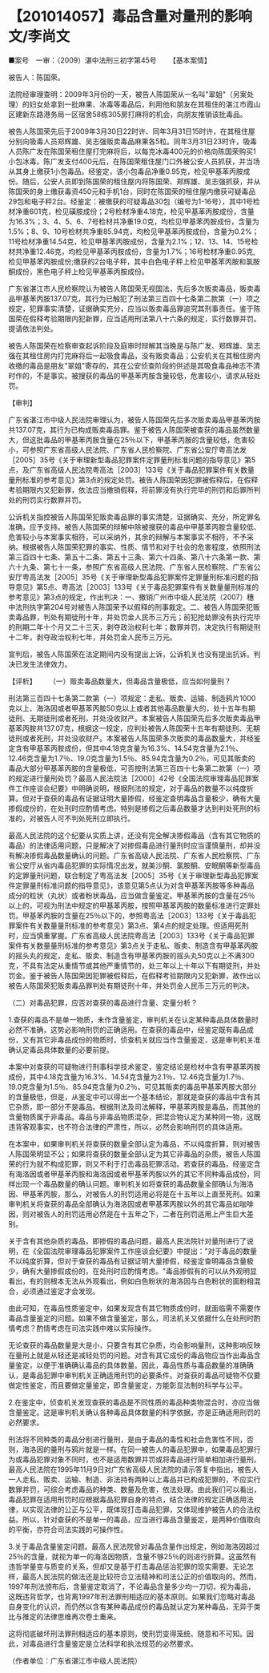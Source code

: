 # 【201014057】毒品含量对量刑的影响 文/李尚文

■案号　一审：（2009）湛中法刑三初字第45号 　　【基本案情】

被告人：陈国荣。

法院经审理查明：2009年3月份的一天，被告人陈国荣从一名叫"翠姐"（另案处理）的妇女处拿到一批麻果、冰毒等毒品后，利用他和朋友在其租住的湛江市霞山区建新东路港务局一区宿舍58栋305房打麻将的机会，向朋友推销该批毒品。

被告人陈国荣先后于2009年3月30日22时许、同年3月31日15时许，在其租住屋分别向吸毒人员郑辉雄、吴志强贩卖毒品麻果各5粒。同年3月31日23时许，吸毒人员陈广发在陈国荣租住屋打完麻将后，以每克冰毒400元的价格向陈国荣购买1小包冰毒。陈广发支付400元后，在陈国荣租住屋门口外被公安人员抓获，并当场从其身上缴获1小包毒品。经鉴定，该小包毒品净重0.95克，检见甲基苯丙胺成份。随后，公安人员即到陈国荣的租住屋内将陈国荣、郑辉雄、吴志强抓获，并从陈国荣的身上缴获毒资450元和手机1台，同时在陈国荣的租住屋内缴获可疑毒品29包和电子秤2台。经鉴定：被缴获的可疑毒品30包（编号为1-16号），其中1号检材净重601克，检见磺胺成份；2号检材净重4.18克，检见甲基苯丙胺成份，含量为16.3%；3、4、5、6、7号检材共净重19.0克，均检见甲基苯丙胺成份，含量为1.5%；8、9、10号检材共净重85.94克，均检见甲基苯丙胺成份，含量为0.2%；11号检材净重14.54克，检见甲基苯丙胺成份，含量为2.1%；12、13、14、15号检材共净重12.46克，均检见甲基苯丙胺成份，含量为1.7%；16号检材净重0.95克,检见甲基苯丙胺成份;缴获的2台电子秤，其中白色电子秤上检见甲基苯丙胺和氯胺酮成份，黑色电子秤上检见甲基苯丙胺成份。

广东省湛江市人民检察院认为被告人陈国荣无视国法，先后多次贩卖毒品，贩卖毒品甲基苯丙胺137.07克，其行为已触犯了刑法第三百四十七条第二款第（一）项之规定，犯罪事实清楚，证据确实充分，应当以贩卖毒品罪追究其刑事责任。鉴于陈国荣在假释考验期限内犯新罪，应当适用刑法第八十六条的规定，实行数罪并罚。提请依法判处。

被告人陈国荣在检察审查起诉阶段及庭审时辩解其当晚是与陈广发、郑辉雄、吴志强在其租住房内打完麻将后一起吸食毒品，没有贩卖毒品；公安机关在其租住房内收缴的毒品是朋友"翠姐"寄存的，其在公安侦查阶段的供述是其吸食毒品神志不清时作的，不是事实。被搜获的毒品的甲基苯丙胺含量较低，危害较小，请求从轻处罚。

【审判】

广东省湛江市中级人民法院审理认为，被告人陈国荣先后多次贩卖毒品甲基苯丙胺共137.07克，其行为已构成贩卖毒品罪。鉴于被告人陈国荣被查获的毒品虽然数量大，但这批毒品的甲基苯丙胺含量在25％以下，甲基苯丙胺的含量较低，危害较小，可参照广东省高级人民法院、广东省人民检察院、广东省公安厅粤高法发［2005］35号《关于审理新型毒品犯罪案件定罪量刑标准问题的指导意见》第5点，及广东省高级人民法院粤高法［2003］133号《关于毒品犯罪案件有关数量量刑标准的参考意见》第3点的规定处罚。被告人陈国荣因犯罪被假释后，在假释考验期限内又犯新罪，依法应当撤销假释，将前罪没有执行完毕的刑罚和后罪所判处的刑罚实行数罪并罚。

公诉机关指控被告人陈国荣犯贩卖毒品罪的事实清楚，证据确实、充分，所定罪名准确，应予支持。被告人陈国荣的辩解中除被搜获的毒品中甲基苯丙胺含量较低、危害较小与本案事实相符，可以采纳外，其余的辩解与本案事实不相符，不予采纳。根据被告人陈国荣犯罪的事实、性质、情节和对于社会的危害程度，依照刑法第三百四十七条、第五十二条、第五十三条、第六十四条、第八十六条第一款、第六十九条、第七十一条，参照广东省高级人民法院、广东省人民检察院、广东省公安厅粤高法发［2005］35号《关于审理新型毒品犯罪案件定罪量刑标准问题的指导意见》第5点、粤高法［2003］133号《关于毒品犯罪案件有关数量量刑标准的参考意见》第3点的规定，作出判决：一、撤销广州市中级人民法院（2007）穗中法刑执字第204号对被告人陈国荣予以假释的刑事裁定。二、被告人陈国荣犯贩卖毒品罪，判处有期徒刑十年，并处罚金人民币三万元；前犯抢劫罪没有执行完毕的刑期二年十个月又二十三天，剥夺政治权利七年；数罪并罚，决定执行有期徒刑十二年，剥夺政治权利七年，并处罚金人民币三万元。

宣判后，被告人陈国荣在法定期间内没有提出上诉，公诉机关也没有提出抗诉。判决已发生法律效力。

【评析】 　　（一）贩卖毒品数量大，但毒品含量极低，应当如何量刑？

刑法第三百四十七条第二款第（一）项规定：走私、贩卖、运输、制造鸦片1000克以上、海洛因或者甲基苯丙胺50克以上或者其他毒品数量大的，处十五年有期徒刑、无期徒刑或者死刑，并处没收财产。本案被告人陈国荣先后多次贩卖毒品甲基苯丙胺共137.07克，根据这一规定，应判处被告人陈国荣十五年有期徒刑、无期徒刑或者死刑，并处没收财产。本案被告人陈国荣多次贩卖的毒品数量大，并经鉴定含有甲基苯丙胺成份，但其中4.18克含量为16.3%、14.54克含量为2.1％、12.46克含量为1.7％、19.0克含量为1.5％、85.94克含量为0.2％，可见其贩卖的毒品大部分甲基苯丙胺的含量极低，可否按刑法第三百四十七条第二款第（一）项的规定进行量刑处罚？最高人民法院法［2000］42号《全国法院审理毒品犯罪案件工作座谈会纪要》中明确说明，根据刑法的规定，对于毒品的数量不以纯度折算。但对于查获的毒品有证据证明大量掺假，经鉴定查明毒品含量极少，确有大量掺假成份的，在处刑时应酌情考虑。特别是掺假之后毒品数量才达到判处死刑的标准的，对被告人可不判处死刑立即执行。

最高人民法院的这个纪要从实质上讲，还没有完全解决掺假毒品（含有其它物质的毒品）的法律适用问题，只是解决了对掺假毒品进行量刑时应当谨慎量刑，却并没有解决掺假毒品数量确认的问题。广东省高级人民法院、广东省人民检察院、广东省公安厅从省内毒品犯罪的实际情况出发，就美沙酮、氯胺酮、安眠酮等新型毒品的定罪量刑问题，联合制定了粤高法发［2005］35号《关于审理新型毒品犯罪案件定罪量刑标准问题的指导意见》，该意见第5点认为对含甲基苯丙胺等多种毒品成分的粒状（丸状）或者粉状毒品，应当做含量鉴定。甲基苯丙胺的含量在25％以上的，可视为刑法中规定的甲基苯丙胺，按照甲基苯丙胺的数量标准进行定罪处罚。甲基苯丙胺的含量在25％以下的，参照粤高法［2003］133号《关于毒品犯罪案件有关数量量刑标准的参考意见》第3点、第4点的规定处理。但适用死刑时，应当慎重掌握。广东省高级人民法院粤高法［2003］133号《关于毒品犯罪案件有关数量量刑标准的参考意见》第3点关于走私、贩卖、制造含有甲基苯丙胺的摇头丸的规定，走私、贩卖、制造含有甲基苯丙胺的摇头丸50克以上不满300克，不具有法定从重情节或其他严重情节的，处三年以上十年以下有期徒刑，并处罚金。鉴于被告人陈国荣因犯罪被假释后，在假释考验期限内又犯新罪，故作出以被告人陈国荣犯贩卖毒品罪判处有期徒刑十年，并处罚金人民币三万元的判决。

（二）对毒品犯罪，应否对查获的毒品进行含量、定量分析？

1.查获的毒品不是单一物质，未作含量鉴定，审判机关在认定某种毒品具体数量时必然不准确，这势必影响刑罚的正确适用。在查获的毒品中，经鉴定既有毒品成份，又有其它非毒品成份的物质时，侦查机关就应当作含量鉴定，这是审判机关准确认定毒品具体数量的必要前提。

本案中对查获的可疑物进行刑事科学技术鉴定，鉴定结论是检材中含有甲基苯丙胺成份，其中4.18克含量为16.3%、14.54克含量为2.1％、12.46克含量为1.7％、19.0克含量为1.5％、85.94克含量为0.2％，可见其贩卖的毒品甲基苯丙胺大部分的含量极低，但是，从鉴定中可以得出一个基本结论，那就是查获的毒品中含有其它杂质，即一部分不是毒品。根据刑法及司法解释，甲基苯丙胺是毒品，而其他的含量物质属于非毒品。毒品与非毒品物质混杂，把混合物认定为某种同一物，这既违背客观事实，也不符合法律的严肃性，所以，必然会影响刑罚的具体适用。

在本案中，如果审判机关将查获的数量全部认定为毒品，不以纯度折算，则对被告人陈国荣明显不公；如果将查获的数量全部认定为其它非毒品的杂质，被告人陈国荣的行为就不构成犯罪，则又不利于打击毒品犯罪活动。若查获的毒品，经鉴定含有海洛因或者甲基苯丙胺和海洛因或者甲基苯丙胺以外的其它不同种毒品成份，同样出现一个毒品数量的确认问题。审判机关如将查获的毒品数量全部确认为海洛因、甲基苯丙胺，那么，对被告人的刑罚适用必将是在十五年以上直至死刑。如果审判机关将查获的毒品全部确认为海洛因或者甲基苯丙胺以外的其它毒品如咖啡因，则对被告人的刑罚适用必然是在十五年之下，二者在刑罚适用上产生巨大差别。

关于含有其他杂质的毒品，即掺假的毒品问题，最高人民法院针对量刑进行了说明，在《全国法院审理毒品犯罪案件工作座谈会纪要》中提出："对于毒品的数量不以纯度折算，但对于查获的毒品有证据证明大量掺假，经鉴定查明毒品含量极少，确有大量掺假成份的，在处刑时应酌情考虑。"毒品掺假有的可以从外观明显看出，有的则根本无法从外观看出，例如白色粉状的海洛因与白色粉状的面粉相混合，必须通过鉴定才会发现。

由此可知，在毒品性质鉴定中，如果发现含有其它物质成份时，就面临需不需要作毒品含量鉴定的问题。如果不做含量鉴定，那么，司法机关又依据什么在处刑时酌情考虑？酌情考虑在司法实践中难以实际操作。

无论查获的毒品数量是大是小，只要含有其它杂质，均会影响量刑，这种影响反映在量刑上就是从轻还是减轻处罚的问题。对含有其它成份的毒品物应当作出毒品含量鉴定，以便于准确确认毒品的具体数量。因此，毒品性质与毒品数量的准确确认，是毒品犯罪中审判机关正确适用刑罚的必要条件。对查获的毒品可疑物不仅要做定性鉴定，而且要做定量鉴定，即含量鉴定，方能彰显法制的科学与公平。

2.在鉴定中，侦查机关发现查获的毒品是不同性质的毒品种类物混合时，亦应当做含量鉴定。这是审判机关确认各种毒品具体数量的科学依据，亦是正确适用刑罚的必然要求。

刑法将不同种类的毒品分别进行量刑，是由于毒品的毒性和社会危害性不同，否则，海洛因的量刑与鸦片就是一样。在同一被告人的毒品犯罪中，如果毒品犯罪行为或毒品犯罪对象不同时，也不是适用数罪并罚或将毒品进行简单相加进行量刑。最高人民法院在1995年11月9日对广东省高级人民法院的请示答复中指出，被告人一人走私、贩卖、运输、制造、非法持有两种以上毒品并已构成犯罪的，不应实行数罪并罚，可综合考虑毒品的种类、数量及危害，依法处理。由此我们可以看出，毒品犯罪在适用刑罚时应根据毒品犯罪自身的特点，结合法律的规定正确适用法律，以实现法律的公正与公平，既体现打击毒品犯罪，又体现维护被告人的合法权益。所以，针对查获的不是单一的毒品，应当进行毒品含量鉴定，是两种价值取向的平衡，亦符合司法实践的可操作性。

3.关于毒品含量鉴定问题。最高人民法院曾对毒品含量作出规定，例如海洛因超过25％的含量，就视为单一的海洛因物质，含量不够25％的则进行折算。这虽然有违哲学量变与质变的关系，但却又是基于打击毒品惩治犯罪的现实需要。无论怎样，最高人民法院的做法还是比较符合立法精神和司法公正的价值取向的。然而，1997年刑法颁布后，含量鉴定取消了，不论毒品含量多少均一刀切，视为毒品，这既违背哲学，也背离1997年刑法罪刑相适应的基本原则。如果我们忽略对毒品自身变化的认识，而仍然以含有某种毒品成份的毒品就认定为某种毒品，无异于类比与推定的法律思维再次卷土重来。

这将彻底破坏刑法罪刑相适应的基本原则，使刑罚变得笼统、随意和不可知。因此，对毒品进行含量鉴定是立法科学和执法规范的必然要求。

（作者单位：广东省湛江市中级人民法院）